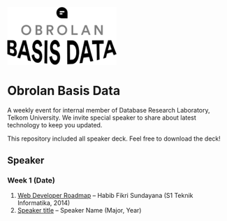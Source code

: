 
<img alt="Obrolan Basis Data" src="https://github.com/basisdatalab/obd/raw/master/obd.png" width="250">

# Obrolan Basis Data
A weekly event for internal member of Database Research Laboratory, Telkom University. We invite special speaker to share about latest technology to keep you updated.

This repository included all speaker deck. Feel free to download the deck!

## Speaker
### Week 1 (Date)
1. [Web Developer Roadmap](https://www.google.com) –
Habib Fikri Sundayana (S1 Teknik Informatika, 2014)
2. [Speaker title](https://www.google.com) –
Speaker Name (Major, Year)
